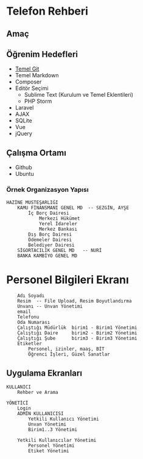 
# Telefon Rehberi

## Amaç


## Öğrenim Hedefleri
- [Temel Git](https://www.hostinger.web.tr/rehberler/github-kullanimi-basit-git-komutlari)
- Temel Markdown
- Composer
- Editör Seçimi
  - Sublime Text (Kurulum ve Temel Eklentileri)
  - PHP Storm
- Laravel
- AJAX
- SQLite
- Vue
- jQuery


## Çalışma Ortamı
- Github
- Ubuntu


### Örnek Organizasyon Yapısı
```
HAZİNE MÜSTEŞARLIĞI
	KAMU FİNANSMANI GENEL MD  -- SEZGİN, AYŞE
		İç Borç Dairesi
			Merkezi Hükümet
			Yerel İdareler
			Merkez Bankası
		Dış Borç Dairesi
		Ödemeler Dairesi
		Belediyer Dairesi
	SİGORTACILIK GENEL MD   -- NURİ
	BANKA KAMBİYO GENEL MD
```

# Personel Bilgileri Ekranı
```
	Adı Soyadı
	Resim  -- File Upload, Resim Boyutlandırma
	Unvanı -- Unvan Yönetimi
	email
	Telefonu
	Oda Numarası
	Çalıştığı Müdürlük  birim1 - Birim1 Yönetimi
	Çalıştığı Daire     birim2 - Birim2 Yönetimi
	Çalıştığı Şube      birim3 - Birim3 Yönetimi
	Etiketler
		Personel, izinler, maaş, BİT
		Öğrenci İşleri, Güzel Sanatlar
```

## Uygulama Ekranları
```
KULLANICI
	Rehber ve Arama

YÖNETİCİ
	Login
	ADMİN KULLANICISI
		Yetkili Kullanıcı Yönetimi
		Unvan Yönetimi
		Birim1..3 Yönetimi
	
	Yetkili Kullanıcılar Yönetimi
		Personel Yönetimi
		Etiket Yönetimi
```
